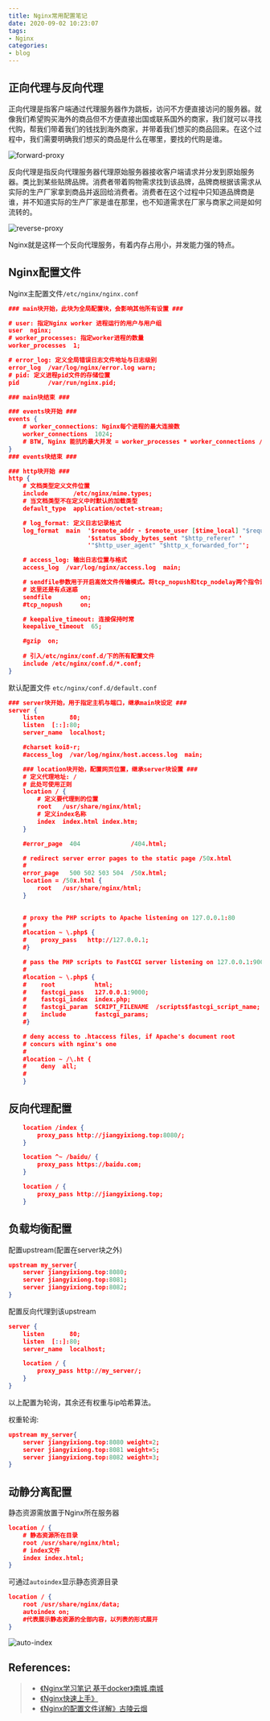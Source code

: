 ```yaml
---
title: Nginx常用配置笔记
date: 2020-09-02 10:23:07
tags:
- Nginx
categories:
- blog
---
```


## 正向代理与反向代理

正向代理是指客户端通过代理服务器作为跳板，访问不方便直接访问的服务器。就像我们希望购买海外的商品但不方便直接出国或联系国外的商家，我们就可以寻找代购，帮我们带着我们的钱找到海外商家，并带着我们想买的商品回来。在这个过程中，我们需要明确我们想买的商品是什么在哪里，要找的代购是谁。

![forward-proxy](/images/forward-proxy.png)

反向代理是指反向代理服务器代理原始服务器接收客户端请求并分发到原始服务器。类比到某些贴牌品牌。消费者带着购物需求找到该品牌，品牌商根据该需求从实际的生产厂家拿到商品并返回给消费者。消费者在这个过程中只知道品牌商是谁，并不知道实际的生产厂家是谁在那里，也不知道需求在厂家与商家之间是如何流转的。

![reverse-proxy](/images/reverse-proxy.png)

Nginx就是这样一个反向代理服务，有着内存占用小，并发能力强的特点。

## Nginx配置文件

Nginx主配置文件`/etc/nginx/nginx.conf`

```json
### main块开始，此块为全局配置块，会影响其他所有设置 ###

# user: 指定Nginx worker 进程运行的用户与用户组
user  nginx;
# worker_processes: 指定worker进程的数量
worker_processes  1;

# error_log: 定义全局错误日志文件地址与日志级别
error_log  /var/log/nginx/error.log warn;
# pid: 定义进程pid文件的存储位置
pid        /var/run/nginx.pid;

### main块结束 ###

### events块开始 ###
events {
    # worker_connections: Nginx每个进程的最大连接数
    worker_connections  1024;
    # BTW, Nginx 能抗的最大并发 = worker_processes * worker_connections / (2(静态)|4(动态))
}
### events块结束 ###

### http块开始 ###
http {
    # 文档类型定义文件位置
    include       /etc/nginx/mime.types;
    # 当文档类型不在定义中时默认的加载类型
    default_type  application/octet-stream;

    # log_format: 定义日志记录格式
    log_format  main  '$remote_addr - $remote_user [$time_local] "$request" '
                      '$status $body_bytes_sent "$http_referer" '
                      '"$http_user_agent" "$http_x_forwarded_for"';

    # access_log: 输出日志位置与格式
    access_log  /var/log/nginx/access.log  main;

    # sendfile参数用于开启高效文件传输模式。将tcp_nopush和tcp_nodelay两个指令设置为on用于防止网络阻塞；
    # 这里还是有点迷惑
    sendfile        on;
    #tcp_nopush     on;

    # keepalive_timeout: 连接保持时常
    keepalive_timeout  65;

    #gzip  on;
	
    # 引入/etc/nginx/conf.d/下的所有配置文件
    include /etc/nginx/conf.d/*.conf;
}
```

默认配置文件 `etc/nginx/conf.d/default.conf`

```json
### server块开始，用于指定主机与端口，继承main块设定 ###
server {
    listen       80;
    listen  [::]:80;
    server_name  localhost;

    #charset koi8-r;
    #access_log  /var/log/nginx/host.access.log  main;

	### location块开始，配置网页位置，继承server块设置 ###
	# 定义代理地址: /
	# 此处可使用正则
    location / {
        # 定义要代理到的位置
        root   /usr/share/nginx/html;
        # 定义index名称
        index  index.html index.htm;
    }

    #error_page  404              /404.html;

    # redirect server error pages to the static page /50x.html
    #
    error_page   500 502 503 504  /50x.html;
    location = /50x.html {
        root   /usr/share/nginx/html;
    }
	

    # proxy the PHP scripts to Apache listening on 127.0.0.1:80
    #
    #location ~ \.php$ {
    #    proxy_pass   http://127.0.0.1;
    #}

    # pass the PHP scripts to FastCGI server listening on 127.0.0.1:9000
    #
    #location ~ \.php$ {
    #    root           html;
    #    fastcgi_pass   127.0.0.1:9000;
    #    fastcgi_index  index.php;
    #    fastcgi_param  SCRIPT_FILENAME  /scripts$fastcgi_script_name;
    #    include        fastcgi_params;
    #}

    # deny access to .htaccess files, if Apache's document root
    # concurs with nginx's one
    #
    #location ~ /\.ht {
    #    deny  all;
    #
    }
```

## 反向代理配置

```json
	location /index {
        proxy_pass http://jiangyixiong.top:8080/;
    }

	location ^~ /baidu/ {
        proxy_pass https://baidu.com;
    }

    location / {
        proxy_pass http://jiangyixiong.top;
    }
```

## 负载均衡配置

配置upstream(配置在server块之外)

```json
upstream my_server{
    server jiangyixiong.top:8080;
    server jiangyixiong.top:8081;
    server jiangyixiong.top:8082;
}
```

配置反向代理到该upstream

```json
server {
    listen       80;
    listen  [::]:80;
    server_name  localhost;

	location / {
        proxy_pass http://my_server/;	
    }
}
```

以上配置为轮询，其余还有权重与ip哈希算法。

权重轮询:

```json
upstream my_server{
    server jiangyixiong.top:8080 weight=2;
    server jiangyixiong.top:8081 weight=5;
    server jiangyixiong.top:8082 weight=3;
}
```

## 动静分离配置

静态资源需放置于Nginx所在服务器

```json
location / {
    # 静态资源所在目录
    root /usr/share/nginx/html;
    # index文件
    index index.html;
}
```

可通过`autoindex`显示静态资源目录

```json
location / {
    root /usr/share/nginx/data;
    autoindex on;
    #代表展示静态资源的全部内容，以列表的形式展开
}
```
![auto-index](/images/auto-index.png)

## References:
>
> - [《Nginx学习笔记 基于docker》南城.南城](https://blog.csdn.net/m0_49558851/article/details/107786372)
> - [《Nginx快速上手》](https://www.bilibili.com/video/BV1W54y1z7GM?p=14)
> - [《Nginx的配置文件详解》古陵云烟](https://blog.csdn.net/wangbin_0729/article/details/82109693)


